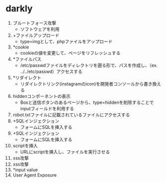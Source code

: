# darkly
1. ブルートフォース攻撃
    - ソフトウェアを利用
2. +ファイルアップロード
    - type=imgとして、phpファイルをアップロード
3. *cookie
    - cookieの値を変更して、ページをリフレッシュする
4. *ファイルパス
    - /etc/passwdファイルをディレクトリを遡る形で、パスを作成し、（ex. ../../etc/passwd）アクセスする
5. *リダイレクト
    - リダイレクトリンク(instagramのicon)を開発者コンソールから書き換える
6. hiddenコンポーネントの表示
    - Boxと送信ボタンのあるページから、type=hiddenを削除することでinputフィールドを利用する
7. robot.txtファイルに記載されているファイルにアクセスする
8. +SQLインジェクション
    - フォームにSQLを挿入する
9. +SQLインジェクション
    - フォームにSQLを挿入する
10. scriptを挿入
    - URLにscriptを挿入し、ファイルを実行させる
11. xss攻撃
12. xss攻撃
13. *input value
14. User Agent Exposure
